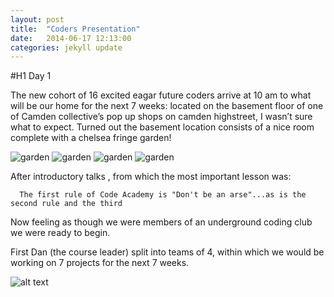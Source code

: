 ```yaml
---
layout: post
title:  "Coders Presentation"
date:   2014-06-17 12:13:00
categories: jekyll update
---
```

#H1
Day 1

The new cohort of 16 excited eagar future coders arrive at 10 am to what will be our home for the next 7 weeks: located on the basement floor of one of Camden collective’s pop up shops on camden highstreet, I wasn’t sure what to expect. Turned out the basement location consists of a nice room complete with a chelsea fringe garden!

![garden](https://pbs.twimg.com/media/Bqa1s_9IAAEr7jr.jpg?raw=true)
![garden](https://pbs.twimg.com/media/Bqa3nUMIIAAxQRB.jpg?raw=true)
![garden](https://pbs.twimg.com/media/Bqa4SzbIEAMLMLS.jpg?raw=true)
![garden](https://pbs.twimg.com/media/Bqa3dVvIAAAH9O7.jpg?raw=true)



After introductory talks , from which the most important lesson was:

      The first rule of Code Academy is "Don't be an arse"...as is the second rule and the third

Now feeling as though we were members of an underground coding club we were ready to begin.

First Dan (the course leader) split into teams of 4, within which we would be working on 7 projects for the next 7 weeks.
     
          

![alt text](https://raw.githubusercontent.com/leochilds/leodev/gh-pages/images/Everyone.jpg)
